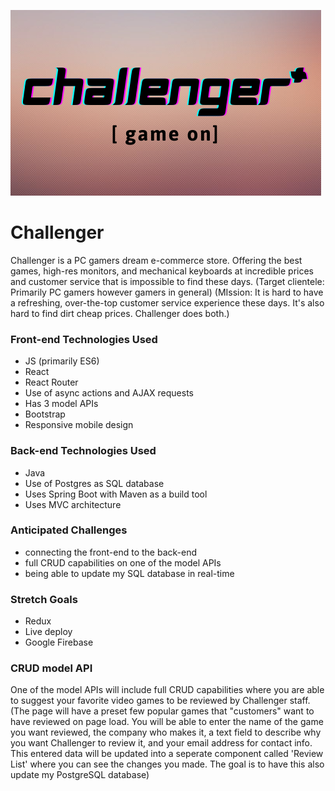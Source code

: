 ![Project Showcase](https://github.com/SunShineOneX/Challenger/blob/master/src/assets/CHALLENGER.png?raw=true)

# Challenger

Challenger is a PC gamers dream e-commerce store. Offering the best games, high-res monitors,
and mechanical keyboards at incredible prices and customer service that is impossible to find these days.
(Target clientele: Primarily PC gamers however gamers in general)
(MIssion: It is hard to have a refreshing, over-the-top customer service experience these days. It's also hard to find dirt cheap prices.
Challenger does both.)

### Front-end Technologies Used
- JS (primarily ES6)
- React
- React Router
- Use of async actions and AJAX requests
- Has 3 model APIs
- Bootstrap
- Responsive mobile design

### Back-end Technologies Used
- Java 
- Use of Postgres as SQL database
- Uses Spring Boot with Maven as a build tool
- Uses MVC architecture

### Anticipated Challenges
- connecting the front-end to the back-end 
- full CRUD capabilities on one of the model APIs
- being able to update my SQL database in real-time


### Stretch Goals
 - Redux
 - Live deploy
 - Google Firebase


### CRUD model API
One of the model APIs will include full CRUD capabilities where you are able to suggest your favorite video games to be reviewed by Challenger staff.
(The page will have a preset few popular games that "customers" want to have reviewed on page load. You will be able to enter the name of the game you want reviewed, the company who makes it, a text field to describe why you want Challenger to review it, and your email address for contact info.
This entered data will be updated into a seperate component called 'Review List' where you can see the changes you made. The goal is to have this also
update my PostgreSQL database)
